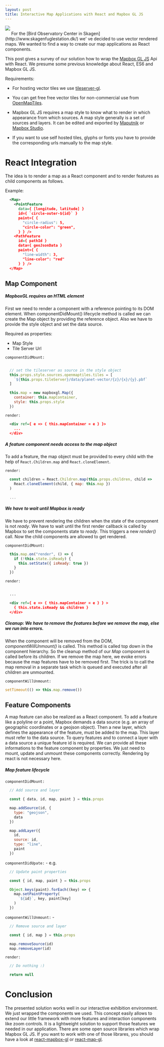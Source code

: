 ```yaml
---
layout: post
title: Interactive Map Applications with React and Mapbox GL JS
---
```

<img style="margin-bottom:15px;" src="{{site.url}}/images/interactive-maps-with-react-and-mapbox/globe-1920.jpg"/>
For the [Bird Observatory Center in Skagen](http://www.skagenfuglestation.dk/) we' ve decided to use vector rendered maps. We wanted to find a way to create our map applications as React components.

This post gives a survey of our solution how to wrap the [Mapbox GL JS](https://github.com/mapbox/mapbox-gl-js) Api with React. We presume some previous knowledge about React, ES6 and Mapbox GL JS.

Requirements:

* For hosting vector tiles we use [tileserver-gl](https://github.com/klokantech/tileserver-gl).

* You can get free free vector tiles for non-commercial use from [OpenMapTiles](https://openmaptiles.com/).

* Mapbox GL JS requires a map style to know what to render in which appearance from which sources. A map style generally is a set of sources and layers. It can be edited and exported by [Maputnik](http://maputnik.com/editor/) or [Mapbox Studio](https://www.mapbox.com/mapbox-studio/).

* If you want to use self hosted tiles, glyphs or fonts you have to provide the corresponding urls manually to the map style.


# React Integration
The idea is to render a map as a React component and to render features as child components as follows.

Example:
```xml
  <Map>
    <PointFeature
      data={ [longitude, latitude] }
      id={ `circle-outer-${id}` }
      paint={ {
        "circle-radius": 5,
        "circle-color": "green",
      } } />
    <PathFeature
      id={ pathId }
      data={ geoJsonData }
      paint={ {
        "line-width": 3,
        "line-color": "red"
      } } />
  </Map>
```

## Map Component
##### MapboxGL requires an HTML element
First we need to render a component with a reference pointing to its DOM element. When componentDidMount() lifecycle method is called we can create the Map object by providing the reference object. Also we have to provide the style object and set the data source.

Required as properties:
- Map Style
- Tile Server Url

`componentDidMount:`
```js

  // set the tileserver as source in the style object
  this.props.style.sources.openmaptiles.tiles = [
    `${this.props.tileServer}/data/planet-vector/{z}/{x}/{y}.pbf`
  ]

  this.map = new mapboxgl.Map({
    container: this.mapContainer,
    style: this.props.style
  })
```

`render:`
```xml
  <div ref={ e => { this.mapContainer = e } }>
    ...
  </div>
```

##### A feature component needs access to the map object
To add a feature, the map object must be provided to every child with the help of `React.Children.map` and `React.cloneElement`.

`render:`
```js
  const children = React.Children.map(this.props.children, child =>
    React.cloneElement(child, { map: this.map })
  )

  ...
```

##### We have to wait until Mapbox is ready
We have to prevent rendering the children when the state of the component is not *ready*. We have to wait until the first render callback is called by Mapbox to set the components state to *ready*. This triggers a new *render()* call. Now the child components are allowed to get rendered.

`componentDidMount:`
```js
  this.map.on("render", () => {
    if (!this.state.isReady) {
      this.setState({ isReady: true })
    }
  })
```

`render:`
```xml

  ...

  <div ref={ e => { this.mapContainer = e } } >
    { this.state.isReady && children }
  </div>
```

##### Cleanup: We have to remove the features before we remove the map, else we run into errors.
When the component will be removed from the DOM, *componentWillUnmount()* is called. This method is called top down in the component hierarchy. So the cleanup method of our *Map* component is called before its children. If we remove the map here, we evoke errors because the map features have to be removed first. The trick is to call the map removal in a separate task which is queued and executed after all children are unmounted.

`componentWillUnmount:`
```js
setTimeout(() => this.map.remove())
```

## Feature Components
A map feature can also be realized as a React component. To add a feature like a polyline or a point, Mapbox demands a data source (e.g. an array of geographic coordinates or a geojson object). Then a new layer, which defines the appearance of the feature, must be added to the map. This layer must refer to the data source.
To query features and to connect a layer with a data source a unique feature id is required. We can provide all these informations to the feature component by properties. We just need to mount, update and unmount these components correctly. Rendering by react is not necessary here.

##### Map feature lifecycle
`componentDidMount:`
```js
  // Add source and layer

  const { data, id, map, paint } = this.props

  map.addSource(id, {
    type: "geojson",
    data
  })

  map.addLayer({
    id,
    source: id,
    type: "line",
    paint
  })
```

`componentDidUpate:` - e.g.
```js
  // Update paint properties

  const { id, map, paint } = this.props

  Object.keys(paint).forEach((key) => {
    map.setPaintProperty(
      `${id}`, key, paint[key]
    )
  })
```

`componentWillUnmount:` -
```js
  // Remove source and layer

  const { id, map } = this.props

  map.removeSource(id)
  map.removeLayer(id)
```

`render:`
```js
  // Do nothing :)

  return null
```

# Conclusion
The presented solution works well in our interactive exhibition environment. We just wrapped the components we used. This concept easily allows to extend our little framework with more features and interaction components like zoom controls. It is a lightweight solution to support those features we needed in our application.
There are some open source libraries which wrap Mapbox GL JS. If you want to work with one of those librares, you should have a look at [react-mapbox-gl](https://github.com/alex3165/react-mapbox-gl) or [react-map-gl](https://github.com/uber/react-map-gl).
